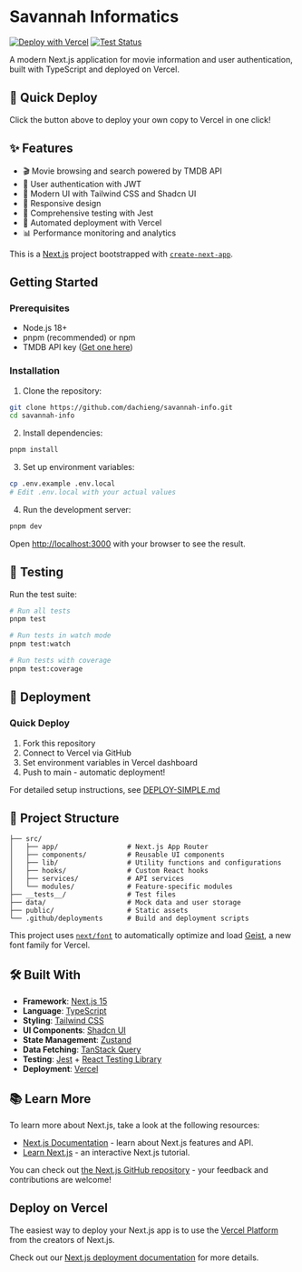# Savannah Informatics

[![Deploy with Vercel](https://vercel.com/button)](https://vercel.com/new/clone?repository-url=https://github.com/dachieng/savannah-info) [![Test Status](https://github.com/dachieng/savannah-info/workflows/Deploy%20to%20Vercel/badge.svg)](https://github.com/dachieng/savannah-info/actions)

A modern Next.js application for movie information and user authentication, built with TypeScript and deployed on Vercel.

## 🚀 Quick Deploy

Click the button above to deploy your own copy to Vercel in one click!

## ✨ Features

- 🎬 Movie browsing and search powered by TMDB API
- 🔐 User authentication with JWT
- 🎨 Modern UI with Tailwind CSS and Shadcn UI
- 📱 Responsive design
- 🧪 Comprehensive testing with Jest
- 🚀 Automated deployment with Vercel
- 📊 Performance monitoring and analytics

This is a [Next.js](https://nextjs.org) project bootstrapped with [`create-next-app`](https://nextjs.org/docs/app/api-reference/cli/create-next-app).

## Getting Started

### Prerequisites

- Node.js 18+
- pnpm (recommended) or npm
- TMDB API key ([Get one here](https://www.themoviedb.org/settings/api))

### Installation

1. Clone the repository:

```bash
git clone https://github.com/dachieng/savannah-info.git
cd savannah-info
```

2. Install dependencies:

```bash
pnpm install
```

3. Set up environment variables:

```bash
cp .env.example .env.local
# Edit .env.local with your actual values
```

4. Run the development server:

```bash
pnpm dev
```

Open [http://localhost:3000](http://localhost:3000) with your browser to see the result.

## 🧪 Testing

Run the test suite:

```bash
# Run all tests
pnpm test

# Run tests in watch mode
pnpm test:watch

# Run tests with coverage
pnpm test:coverage
```

## 🚀 Deployment

### Quick Deploy

1. Fork this repository
2. Connect to Vercel via GitHub
3. Set environment variables in Vercel dashboard
4. Push to main - automatic deployment!

For detailed setup instructions, see [DEPLOY-SIMPLE.md](./DEPLOY-SIMPLE.md)

## 📁 Project Structure

```
├── src/
│   ├── app/                 # Next.js App Router
│   ├── components/          # Reusable UI components
│   ├── lib/                 # Utility functions and configurations
│   ├── hooks/               # Custom React hooks
│   ├── services/            # API services
│   └── modules/             # Feature-specific modules
├── __tests__/               # Test files
├── data/                    # Mock data and user storage
├── public/                  # Static assets
└── .github/deployments      # Build and deployment scripts
```

This project uses [`next/font`](https://nextjs.org/docs/app/building-your-application/optimizing/fonts) to automatically optimize and load [Geist](https://vercel.com/font), a new font family for Vercel.

## 🛠️ Built With

- **Framework**: [Next.js 15](https://nextjs.org/)
- **Language**: [TypeScript](https://www.typescriptlang.org/)
- **Styling**: [Tailwind CSS](https://tailwindcss.com/)
- **UI Components**: [Shadcn UI](https://ui.shadcn.com/docs)
- **State Management**: [Zustand](https://zustand-demo.pmnd.rs/)
- **Data Fetching**: [TanStack Query](https://tanstack.com/query)
- **Testing**: [Jest](https://jestjs.io/) + [React Testing Library](https://testing-library.com/)
- **Deployment**: [Vercel](https://vercel.com/)

## 📚 Learn More

To learn more about Next.js, take a look at the following resources:

- [Next.js Documentation](https://nextjs.org/docs) - learn about Next.js features and API.
- [Learn Next.js](https://nextjs.org/learn) - an interactive Next.js tutorial.

You can check out [the Next.js GitHub repository](https://github.com/vercel/next.js) - your feedback and contributions are welcome!

## Deploy on Vercel

The easiest way to deploy your Next.js app is to use the [Vercel Platform](https://vercel.com/new?utm_medium=default-template&filter=next.js&utm_source=create-next-app&utm_campaign=create-next-app-readme) from the creators of Next.js.

Check out our [Next.js deployment documentation](https://nextjs.org/docs/app/building-your-application/deploying) for more details.
